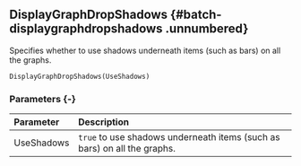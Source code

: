 ## DisplayGraphDropShadows {#batch-displaygraphdropshadows .unnumbered}

Specifies whether to use shadows underneath items (such as bars) on all the graphs.

```{sql}
DisplayGraphDropShadows(UseShadows)
```

### Parameters {-}

**Parameter** | **Description**
| :-- | :-- |
UseShadows | `true` to use shadows underneath items (such as bars) on all the graphs.
